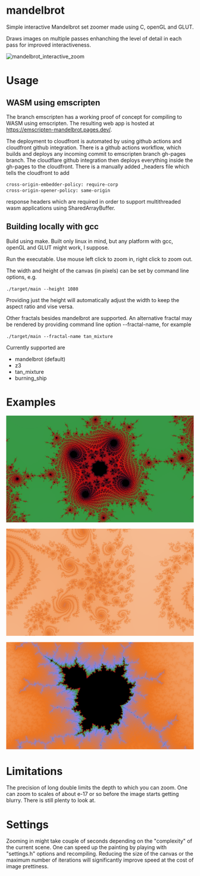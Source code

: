 # mandelbrot
Simple interactive Mandelbrot set zoomer made using C, openGL and GLUT.

Draws images on multiple passes enhanching the level of detail in each pass for improved interactiveness.

![mandelbrot_interactive_zoom](docs/mandelbrot_zoom.gif)

# Usage

## WASM using emscripten
The branch emscripten has a working proof of concept for compiling to WASM using emscripten. The resulting web app is hosted at https://emscripten-mandelbrot.pages.dev/. 

The deployment to cloudfront is automated by using github actions and cloudfront github integration. There is a github actions workflow, which builds and deploys any incoming commit to emscripten branch gh-pages branch. The cloudflare github integration then deploys everything inside the gh-pages to the cloudfront. There is a manually added _headers file which tells the cloudfront to add 
```
cross-origin-embedder-policy: require-corp
cross-origin-opener-policy: same-origin  
```
response headers which are required in order to support multithreaded wasm applications using SharedArrayBuffer. 

## Building locally with gcc

Build using make. Built only linux in mind, but any platform with gcc, openGL and GLUT might work, I suppose.

Run the executable. Use mouse left click to zoom in, right click to zoom out.


The width and height of the canvas (in pixels) can be set by command line options, e.g.

`./target/main --height 1080`

Providing just the height will automatically adjust the width to keep the aspect ratio and vise versa.

Other fractals besides mandelbrot are supported. An alternative fractal may be rendered by providing command line option --fractal-name, for example

`./target/main --fractal-name tan_mixture`

Currently supported are
* mandelbrot (default)
* z3
* tan_mixture
* burning_ship

# Examples

![mandelbrot_001](docs/example001.png)

![mandelbrot_002](docs/example002.png)

![mandelbrot_003](docs/example003.png)

# Limitations
The precision of long double limits the depth to which you can zoom. One can zoom to scales of about e-17 or so before the image starts getting blurry. There is still plenty to look at.

# Settings
Zooming in might take couple of seconds depending on the "complexity" of the current scene. One can speed up the painting by playing with "settings.h" options and recompiling. Reducing the size of the canvas or the maximum number of iterations will significantly improve speed at the cost of image prettiness. 
